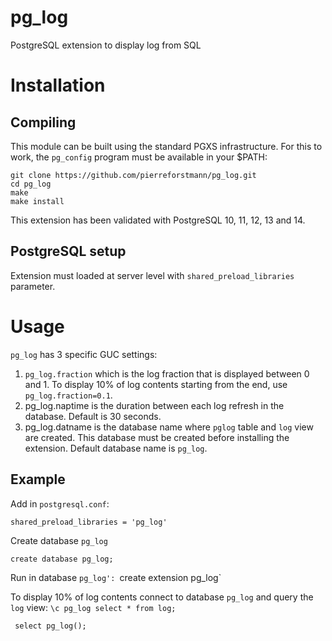 # pg_log
PostgreSQL extension to display log from SQL


# Installation
## Compiling

This module can be built using the standard PGXS infrastructure. For this to work, the `pg_config` program must be available in your $PATH:
  
`git clone https://github.com/pierreforstmann/pg_log.git` <br>
`cd pg_log` <br>
`make` <br>
`make install` <br>

This extension has been validated with PostgreSQL 10, 11, 12, 13 and 14.

## PostgreSQL setup

Extension must loaded at server level with `shared_preload_libraries` parameter.

# Usage
`pg_log` has 3 specific GUC settings:
1. `pg_log.fraction` which is the log fraction that is displayed between 0 and 1. To display 10% of log contents starting from the end, use `pg_log.fraction=0.1`.
2. pg_log.naptime is the duration between each log refresh in the database. Default is 30 seconds.
3. pg_log.datname is the database name where `pglog` table and `log` view are created. This database must be created before installing the extension. Default database name is `pg_log`.

## Example

Add in `postgresql.conf`:

`shared_preload_libraries = 'pg_log'` <br>

Create database `pg_log`

`create database pg_log;`

Run in database `pg_log':
`create extension pg_log`

To display 10% of log contents connect to database `pg_log` and query the `log` view:
`\c pg_log
select * from log;
`



` select pg_log();`

